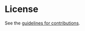 # License

See the
[guidelines for contributions](https://github.com/gitnnelg/ietf-contribution-rights/blob/main/CONTRIBUTING.md).
